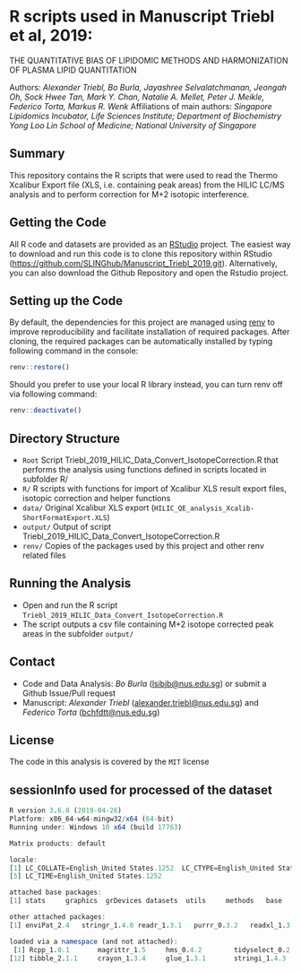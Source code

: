 # R scripts used in Manuscript Triebl et al, 2019:
THE QUANTITATIVE BIAS OF LIPIDOMIC METHODS AND HARMONIZATION OF PLASMA LIPID QUANTITATION

Authors: *Alexander Triebl, Bo Burla, Jayashree Selvalatchmanan, Jeongah Oh, Sock Hwee Tan, Mark Y. Chan, Natalie A. Mellet, Peter J. Meikle, Federico Torta, Markus R. Wenk* 
Affiliations of main authors: *Singapore Lipidomics Incubator, Life Sciences Institute; Department of Biochemistry Yong Loo Lin School of Medicine; National University of Singapore*

## Summary
This repository contains the R scripts that were used to read the Thermo Xcalibur Export file (XLS, i.e. containing peak areas) from the HILIC LC/MS analysis and to perform correction for M+2 isotopic interference. 

## Getting the Code
All R code and datasets are provided as an [RStudio](https://www.rstudio.com/products/RStudio) project. The easiest way to download and run this code is to clone this repository within RStudio (https://github.com/SLINGhub/Manuscript_Triebl_2019.git). Alternatively, you can also download the Github Repository and open the Rstudio project. 

## Setting up the Code
By default, the dependencies for this project are managed using [renv](https://rstudio.github.io/renv/) to improve reproducibility and facilitate installation of required packages. After cloning, the required packages can be automatically installed by typing following command in the console: 
```r
renv::restore()
```
Should you prefer to use your local R library instead, you can turn renv off via following command: 
```r
renv::deactivate() 
```

## Directory Structure
* `Root` Script Triebl_2019_HILIC_Data_Convert_IsotopeCorrection.R that performs the analysis using functions defined in scripts located in subfolder R/
* `R/` R scripts with functions for import of Xcalibur XLS result export files, isotopic correction and helper functions
* `data/` Original Xcalibur XLS export (`HILIC_QE_analysis_Xcalib-ShortFormatExport.XLS`) 
* `output/`  Output of script Triebl_2019_HILIC_Data_Convert_IsotopeCorrection.R
* `renv/`  Copies of the packages used by this project and other renv related files 

## Running the Analysis
* Open and run the R script `Triebl_2019_HILIC_Data_Convert_IsotopeCorrection.R` 
* The script outputs a csv file containing M+2 isotope corrected peak areas in the subfolder `output/`  


## Contact
* Code and Data Analysis:  *Bo Burla* (lsibjb@nus.edu.sg) or submit a Github Issue/Pull request 
* Manuscript:  *Alexander Triebl* (alexander.triebl@nus.edu.sg) and *Federico Torta* (bchfdtt@nus.edu.sg)
            

License
----
The code in this analysis is covered by the `MIT` license 


## sessionInfo used for processed of the dataset  
```r
R version 3.6.0 (2019-04-26)
Platform: x86_64-w64-mingw32/x64 (64-bit)
Running under: Windows 10 x64 (build 17763)

Matrix products: default

locale:
[1] LC_COLLATE=English_United States.1252  LC_CTYPE=English_United States.1252    LC_MONETARY=English_United States.1252 LC_NUMERIC=C                          
[5] LC_TIME=English_United States.1252    

attached base packages:
[1] stats     graphics  grDevices datasets  utils     methods   base     

other attached packages:
[1] enviPat_2.4   stringr_1.4.0 readr_1.3.1   purrr_0.3.2   readxl_1.3.1  tidyr_0.8.3   dplyr_0.8.1   here_0.1     

loaded via a namespace (and not attached):
 [1] Rcpp_1.0.1       magrittr_1.5     hms_0.4.2        tidyselect_0.2.5 R6_2.4.0         rlang_0.3.4      rematch_1.0.1    tools_3.6.0      cli_1.1.0        assertthat_0.2.1 rprojroot_1.3-2 
[12] tibble_2.1.1     crayon_1.3.4     glue_1.3.1       stringi_1.4.3    compiler_3.6.0   pillar_1.3.1     cellranger_1.1.0 backports_1.1.4  renv_0.5.0-120   pkgconfig_2.0.2 
```